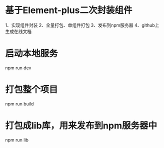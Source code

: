 # 基于Element-plus二次封装组件
1、实现组件封装
2、全量打包、单组件打包
3、发布到npm服务器
4、github上生成在线文档

# 启动本地服务
npm run dev

# 打包整个项目
npm run build

# 打包成lib库，用来发布到npm服务器中
npm run lib